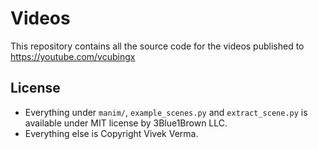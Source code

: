 # Videos
This repository contains all the source code for the videos published to
https://youtube.com/vcubingx
## License
* Everything under `manim/`, `example_scenes.py` and `extract_scene.py` is available under MIT license by 3Blue1Brown LLC.<br>
* Everything else is Copyright Vivek Verma.

